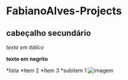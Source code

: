 # FabianoAlves-Projects
## cabeçalho secundário

*texto em itálico*

**texto em negrito**    

*lista
*Item 2
*Item 3
    *subitem 1
![imagem](https://www.google.com/url?sa=i&url=https%3A%2F%2Fwww.fresadorahipoyde.com.br%2Fengrenagem-satelite-e-planetaria&psig=AOvVaw30usiwZhhsiMUJmRdUSoCS&ust=1677888294035000&source=images&cd=vfe&ved=0CA0QjRxqFwoTCKjUm5S8vv0CFQAAAAAdAAAAABAF)